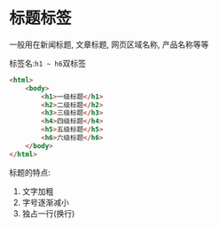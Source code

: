 # 标题标签

一般用在新闻标题, 文章标题, 网页区域名称, 产品名称等等

标签名:`h1 ~ h6`双标签

```html
<html>
    <body>
        <h1>一级标题</h1>
        <h2>二级标题</h2>
        <h3>三级标题</h3>
        <h4>四级标题</h4>
        <h5>五级标题</h5>
        <h6>六级标题</h6>
    </body>
</html>
```

标题的特点:

1. 文字加粗
2. 字号逐渐减小
3. 独占一行(换行)
